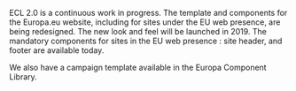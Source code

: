 ECL 2.0 is a continuous work in progress. The template and components for the Europa.eu website, including for sites under the EU web presence, are being redesigned. The new look and feel will be launched in 2019. The mandatory components for sites in the EU web presence : site header, and footer are available today.

We also have a campaign template available in the Europa Component Library.
